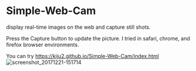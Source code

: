 # Simple-Web-Cam

display real-time images on the web and capture still shots.

Press the Capture button to update the picture.
I tried in safari, chrome, and firefox browser environments.

You can try https://kiju2.github.io/Simple-Web-Cam/index.html
![screenshot_20171221-151714](https://user-images.githubusercontent.com/50073258/98783619-35d9c000-243d-11eb-9061-a2e9836ebe4c.png)
